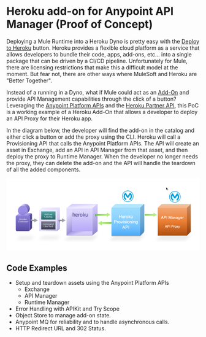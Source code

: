 #  Heroku add-on for Anypoint API Manager (Proof of Concept)

 Deploying a Mule Runtime into a Heroku Dyno is pretty easy with the [Deploy to Heroku](https://github.com/djuang1/mule-heroku-dyno) button. Heroku provides a flexible cloud platform as a service that allows developers to bundle their code, apps, add-ons, etc... into a single package that can be driven by a CI/CD pipeline. Unfortunately for Mule, there are licensing restrictions that make this a difficult model at the moment. But fear not, there are other ways where MuleSoft and Heroku are "Better Together".
 
 Instead of a running in a Dyno, what if Mule could act as an [Add-On](https://elements.heroku.com/addons/anypoint-api-gateway) and provide API Management capabilities through the click of a button? Leveraging the [Anypoint Platform APIs](https://anypoint.mulesoft.com/apiplatform/anypoint-platform/#/portals) and the [Heroku Partner API](https://devcenter.heroku.com/articles/platform-api-for-partners), this PoC is a working example of a Heroku Add-On that allows a developer to deploy an API Proxy for their Heroku app.
 
 In the diagram below, the developer will find the add-on in the catalog and either click a button or add the proxy using the CLI. Heroku will call a Provisioning API that calls the Anypoint Platform APIs. The API will create an asset in Exchange, add an API in API Manager from that asset, and then deploy the proxy to Runtime Manager. When the developer no longer needs the proxy, they can delete the add-on and the API will handle the teardown of all the added components.

 <img src="https://github.com/djuang1/djuang1.github.io/blob/master/img/heroku-provision-apigw/heroku-mule-apigw.png?raw=true"/>

 ## Code Examples

* Setup and teardown assets using the Anypoint Platform APIs
    * Exchange
    * API Manager
    * Runtime Manager
* Error Handling with APIKit and Try Scope
* Object Store to manage add-on state.
* Anypoint MQ for reliability and to handle asynchronous calls.
* HTTP Redirect URL and 302 Status.

